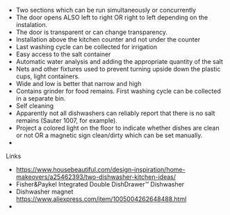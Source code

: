 * Two sections which can be run simultaneously or concurrently
* The door opens ALSO left to right OR right to left depending on the instalation.
* The door is transparent or can change transparency.
* Installation above the kitchen counter and not under the counter
* Last washing cycle can be collected for irrigation
* Easy access to the salt container
* Automatic water analysis and adding the appropriate quantity of the salt
* Nets and other fixtures used to prevent turning upside down the plastic cups, light containers.
* Wide and low is better that narrow and high
* Contains grinder for food remains. First washing cycle can be collected in a separate bin. 
* Self cleaning
* Apparently not all dishwashers can reliably report that there is no salt remains (Sauter 1007, for example).
* Project a colored light on the floor to indicate whether dishes are clean or not OR a magnetic sign clean/dirty which can be set manually.
* 

Links

* https://www.housebeautiful.com/design-inspiration/home-makeovers/a25462393/two-dishwasher-kitchen-ideas/
* Fisher&Paykel Integrated Double DishDrawer™ Dishwasher
* Dishwasher magnet https://www.aliexpress.com/item/1005004262648488.html
* 
